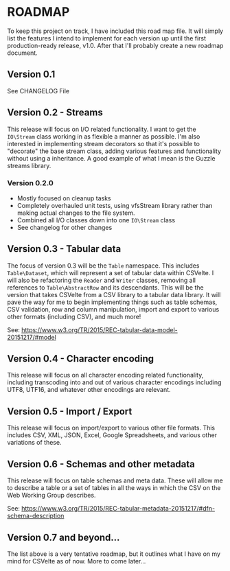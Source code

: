 # ROADMAP

To keep this project on track, I have included this road map file. It will
simply list the features I intend to implement for each version up until the
first production-ready release, v1.0. After that I'll probably create a new
roadmap document. 

## Version 0.1

See CHANGELOG File

## Version 0.2 - Streams

This release will focus on I/O related functionality. I want to get the
``IO\Stream`` class working in as flexible a manner as possible. I'm also
interested in implementing stream decorators so that it's possible to "decorate"
the base stream class, adding various features and functionality without using
a inheritance. A good example of what I mean is the Guzzle streams library.

### Version 0.2.0

 * Mostly focused on cleanup tasks
 * Completely overhauled unit tests, using vfsStream library rather than making
   actual changes to the file system.
 * Combined all I/O classes down into one ``IO\Stream`` class
 * See changelog for other changes

## Version 0.3 - Tabular data

The focus of version 0.3 will be the ``Table`` namespace. This includes
``Table\Dataset``, which will represent a set of tabular data within CSVelte. I
will also be refactoring the ``Reader`` and ``Writer`` classes, removing all
references to ``Table\AbstractRow`` and its descendants. This will be the
version that takes CSVelte from a CSV library to a tabular data library. It will
pave the way for me to begin implementing things such as table schemas, CSV
validation, row and column manipulation, import and export to various other
formats (including CSV), and much more!

See: https://www.w3.org/TR/2015/REC-tabular-data-model-20151217/#model

## Version 0.4 - Character encoding

This release will focus on all character encoding related functionality,
including transcoding into and out of various character encodings including
UTF8, UTF16, and whatever other encodings are relevant.

## Version 0.5 - Import / Export

This release will focus on import/export to various other file formats. This
includes CSV, XML, JSON, Excel, Google Spreadsheets, and various other
variations of these.

## Version 0.6 - Schemas and other metadata

This release will focus on table schemas and meta data. These will allow me to
describe a table or a set of tables in all the ways in which the CSV on the Web
Working Group describes.

See: https://www.w3.org/TR/2015/REC-tabular-metadata-20151217/#dfn-schema-description

## Version 0.7 and beyond...

The list above is a very tentative roadmap, but it outlines what I have on my
mind for CSVelte as of now. More to come later...
